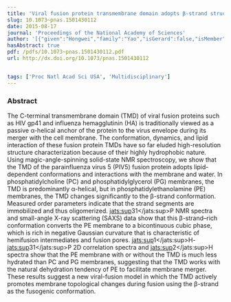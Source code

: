 ```yaml
---
title: 'Viral fusion protein transmembrane domain adopts β-strand structure to facilitate membrane topological changes for virus–cell fusion'
slug: 10.1073~pnas.1501430112
date: 2015-08-17
journal: 'Proceedings of the National Academy of Sciences'
author: '[{"given":"Hongwei","family":"Yao","isGerard":false,"isMember":false,"isFirst":false,"isCorresponding":false},{"orcid":"http://orcid.org/0000-0003-1613-9501","given":"Michelle W.","family":"Lee","isGerard":false,"isMember":true,"isFirst":false,"isCorresponding":false},{"given":"Alan J.","family":"Waring","isGerard":false,"isMember":false,"isFirst":false,"isCorresponding":false},{"given":"Gerard C. L.","family":"Wong","isGerard":true,"isMember":true,"isFirst":false,"isCorresponding":false},{"given":"Mei","family":"Hong","isGerard":false,"isMember":false,"isFirst":false,"isCorresponding":false}]'
hasAbstract: true
pdf: /pdfs/10.1073~pnas.1501430112.pdf
url: http://dx.doi.org/10.1073/pnas.1501430112


tags: ['Proc Natl Acad Sci USA', 'Multidisciplinary']
---
```

<!--truncate-->
### Abstract
The C-terminal transmembrane domain (TMD) of viral fusion proteins such as HIV gp41 and influenza hemagglutinin (HA) is traditionally viewed as a passive α-helical anchor of the protein to the virus envelope during its merger with the cell membrane. The conformation, dynamics, and lipid interaction of these fusion protein TMDs have so far eluded high-resolution structure characterization because of their highly hydrophobic nature. Using magic-angle-spinning solid-state NMR spectroscopy, we show that the TMD of the parainfluenza virus 5 (PIV5) fusion protein adopts lipid-dependent conformations and interactions with the membrane and water. In phosphatidylcholine (PC) and phosphatidylglycerol (PG) membranes, the TMD is predominantly α-helical, but in phosphatidylethanolamine (PE) membranes, the TMD changes significantly to the β-strand conformation. Measured order parameters indicate that the strand segments are immobilized and thus oligomerized. <jats:sup>31</jats:sup>P NMR spectra and small-angle X-ray scattering (SAXS) data show that this β-strand–rich conformation converts the PE membrane to a bicontinuous cubic phase, which is rich in negative Gaussian curvature that is characteristic of hemifusion intermediates and fusion pores. <jats:sup>1</jats:sup>H-<jats:sup>31</jats:sup>P 2D correlation spectra and <jats:sup>2</jats:sup>H spectra show that the PE membrane with or without the TMD is much less hydrated than PC and PG membranes, suggesting that the TMD works with the natural dehydration tendency of PE to facilitate membrane merger. These results suggest a new viral-fusion model in which the TMD actively promotes membrane topological changes during fusion using the β-strand as the fusogenic conformation.